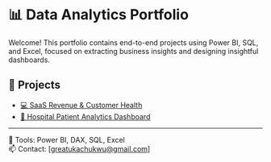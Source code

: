 # 📊 Data Analytics Portfolio

Welcome! This portfolio contains end-to-end projects using Power BI, SQL, and Excel, focused on extracting business insights and designing insightful dashboards.

## 🔹 Projects

- [💻 SaaS Revenue & Customer Health](./saas-customer-health/README.md)
- [🏥 Hospital Patient Analytics Dashboard](./hospital-patient-analytics/README.md)
---

📌 Tools: Power BI, DAX, SQL, Excel  
📫 Contact: [greatukachukwu@gmail.com]
